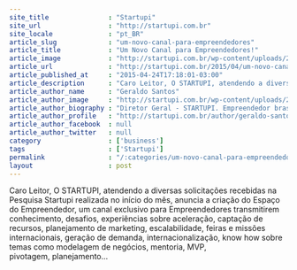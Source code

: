 ```yaml
---
site_title               : "Startupi"
site_url                 : "http://startupi.com.br"
site_locale              : "pt_BR"
article_slug             : "um-novo-canal-para-empreendedores"
article_title            : "Um Novo Canal para Empreendedores!"
article_image            : "http://startupi.com.br/wp-content/uploads/2015/04/op01_v31-622x250.jpg"
article_url              : "http://startupi.com.br/2015/04/um-novo-canal-para-empreendedores/"
article_published_at     : "2015-04-24T17:18:01-03:00"
article_description      : "Caro Leitor, O STARTUPI, atendendo a diversas solicitações recebidas na Pesquisa Startupi realizada no início do mês, anuncia a criação do Espaço do Empreendedor, um canal exclusivo para Empreendedores transmitirem conhecimento, desafios, experiências sobre aceleração, captação de recursos, planejamento de marketing, escalabilidade, feiras e missões internacionais, geração de demanda, internacionalização, know how sobre temas como modelagem de negócios, mentoria, MVP, pivotagem, planejamento..."
article_author_name      : "Geraldo Santos"
article_author_image     : "http://startupi.com.br/wp-content/uploads/2015/03/Geraldo-Santos_avatar_1427832926-170x170.jpg"
article_author_biography : "Diretor Geral - STARTUPI. Empreendedor brasileiro há mais de 15 anos, atuando no segmento de marketing e eventos, com background em Tecnologia da Informação. Mentor, palestrante e investidor com atuação em Startups desde 2003, quando lançou o primeiro sistema de vídeo-on-demand na América Latina."
article_author_profile   : "http://startupi.com.br/author/geraldo-santos/"
article_author_facebook  : null
article_author_twitter   : null
category                 : ['business']
tags                     : ['Startupi']
permalink                : "/:categories/um-novo-canal-para-empreendedores/"
layout                   : post
---
```


Caro Leitor, O STARTUPI, atendendo a diversas solicitações recebidas na Pesquisa Startupi realizada no início do mês, anuncia a criação do Espaço do Empreendedor, um canal exclusivo para Empreendedores transmitirem conhecimento, desafios, experiências sobre aceleração, captação de recursos, planejamento de marketing, escalabilidade, feiras e missões internacionais, geração de demanda, internacionalização, know how sobre temas como modelagem de negócios, mentoria, MVP, pivotagem, planejamento...
